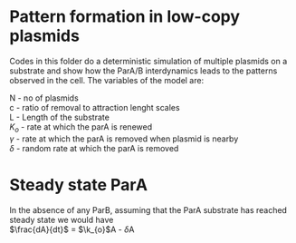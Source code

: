 # Pattern formation in low-copy plasmids


Codes in this folder do a deterministic simulation of multiple plasmids on a substrate and show how the ParA/B interdynamics leads to the patterns observed in the cell. 
The variables of the model are:  

N - no of plasmids  
c - ratio of removal to attraction lenght scales  
L - Length of the substrate  
$K_{o}$ - rate at which the parA is renewed  
$\gamma$ - rate at which the parA is removed when plasmid is nearby  
$\delta$ - random rate at which the parA is removed   

# Steady state ParA  
  
In the absence of any ParB, assuming that the ParA substrate has reached steady state we would have   
$\frac{dA}{dt}$ = $\k_{o}$A - $\delta$A
